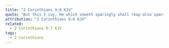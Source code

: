 ```yaml
---
title: "2 Corinthians 9:6 KJV"
quote: "But this I say, He which soweth sparingly shall reap also sparingly; and he which soweth bountifully shall reap also bountifully."
attribution: "2 Corinthians 9:6 KJV"
related:
  - 2 Corinthians 9:7 KJV
tags:
  - 2 Corinthians
---
```

